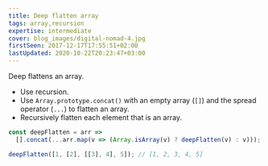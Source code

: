 ```yaml
---
title: Deep flatten array
tags: array,recursion
expertise: intermediate
cover: blog_images/digital-nomad-4.jpg
firstSeen: 2017-12-17T17:55:51+02:00
lastUpdated: 2020-10-22T20:23:47+03:00
---
```


Deep flattens an array.

- Use recursion.
- Use `Array.prototype.concat()` with an empty array (`[]`) and the spread operator (`...`) to flatten an array.
- Recursively flatten each element that is an array.

```js
const deepFlatten = arr =>
  [].concat(...arr.map(v => (Array.isArray(v) ? deepFlatten(v) : v)));
```

```js
deepFlatten([1, [2], [[3], 4], 5]); // [1, 2, 3, 4, 5]
```
